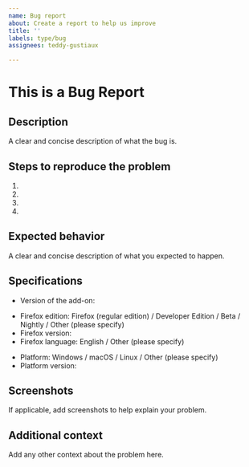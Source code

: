 ```yaml
---
name: Bug report
about: Create a report to help us improve
title: ''
labels: type/bug
assignees: teddy-gustiaux

---
```


# This is a Bug Report

## Description
A clear and concise description of what the bug is.

## Steps to reproduce the problem

1. 
2. 
3. 
4. 

## Expected behavior
A clear and concise description of what you expected to happen.

## Specifications

- Version of the add-on:
<!-- Please choose a Firefox edition among the list -->
- Firefox edition: Firefox (regular edition) / Developer Edition / Beta / Nightly / Other (please specify)
- Firefox version:
- Firefox language: English / Other (please specify)
<!-- Please choose a platform among the list -->
- Platform: Windows / macOS / Linux / Other (please specify)
- Platform version:

## Screenshots
If applicable, add screenshots to help explain your problem.

## Additional context
Add any other context about the problem here.
